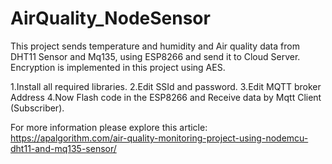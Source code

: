 # AirQuality_NodeSensor
This project sends temperature and humidity and Air quality data from DHT11 Sensor and Mq135, using ESP8266 and send it to Cloud Server. Encryption is implemented in this project using AES. 

1.Install all required libraries.
2.Edit SSId and password.
3.Edit MQTT broker Address
4.Now Flash code in the ESP8266 and Receive data by Mqtt Client (Subscriber).

For more information please explore this article: https://apalgorithm.com/air-quality-monitoring-project-using-nodemcu-dht11-and-mq135-sensor/
